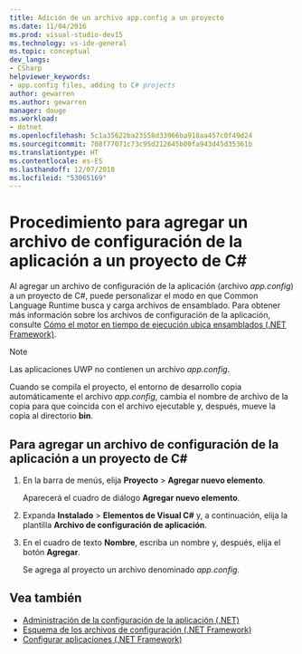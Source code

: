 ```yaml
---
title: Adición de un archivo app.config a un proyecto
ms.date: 11/04/2016
ms.prod: visual-studio-dev15
ms.technology: vs-ide-general
ms.topic: conceptual
dev_langs:
- CSharp
helpviewer_keywords:
- app.config files, adding to C# projects
author: gewarren
ms.author: gewarren
manager: douge
ms.workload:
- dotnet
ms.openlocfilehash: 5c1a35622ba23558d33966ba918aa457c0f49d24
ms.sourcegitcommit: 708f77071c73c95d212645b00fa943d45d35361b
ms.translationtype: HT
ms.contentlocale: es-ES
ms.lasthandoff: 12/07/2018
ms.locfileid: "53065169"
---
```

# <a name="how-to-add-an-application-configuration-file-to-a-c-project"></a>Procedimiento para agregar un archivo de configuración de la aplicación a un proyecto de C#

Al agregar un archivo de configuración de la aplicación (archivo *app.config*) a un proyecto de C#, puede personalizar el modo en que Common Language Runtime busca y carga archivos de ensamblado. Para obtener más información sobre los archivos de configuración de la aplicación, consulte [Cómo el motor en tiempo de ejecución ubica ensamblados (.NET Framework)](/dotnet/framework/deployment/how-the-runtime-locates-assemblies).

> [!NOTE]
> Las aplicaciones UWP no contienen un archivo *app.config*.

Cuando se compila el proyecto, el entorno de desarrollo copia automáticamente el archivo *app.config*, cambia el nombre de archivo de la copia para que coincida con el archivo ejecutable y, después, mueve la copia al directorio **bin**.

## <a name="to-add-an-application-configuration-file-to-a-c-project"></a>Para agregar un archivo de configuración de la aplicación a un proyecto de C#

1. En la barra de menús, elija **Proyecto** >  **Agregar nuevo elemento**.

     Aparecerá el cuadro de diálogo **Agregar nuevo elemento**.

1. Expanda **Instalado** > **Elementos de Visual C#** y, a continuación, elija la plantilla **Archivo de configuración de aplicación**.

1. En el cuadro de texto **Nombre**, escriba un nombre y, después, elija el botón **Agregar**.

     Se agrega al proyecto un archivo denominado *app.config*.

## <a name="see-also"></a>Vea también

- [Administración de la configuración de la aplicación (.NET)](../ide/managing-application-settings-dotnet.md)
- [Esquema de los archivos de configuración (.NET Framework)](/dotnet/framework/configure-apps/file-schema/index)
- [Configurar aplicaciones (.NET Framework)](/dotnet/framework/configure-apps/index)